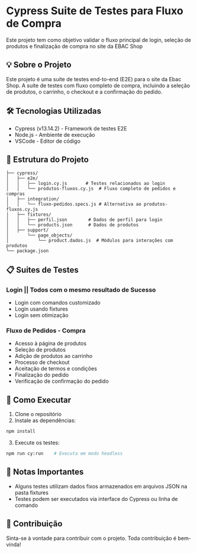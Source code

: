 # Cypress Suite de Testes para Fluxo de Compra

Este projeto tem como objetivo validar o fluxo principal de login, seleção de produtos e finalização de compra no site da EBAC Shop

## 💡 Sobre o Projeto
Este projeto é uma suíte de testes end-to-end (E2E) para o site da Ebac Shop. A suíte de testes com fluxo completo de compra, incluindo a seleção de produtos, o carrinho, o checkout e a confirmação do pedido.

## 🛠️ Tecnologias Utilizadas
- Cypress (v13.14.2) - Framework de testes E2E
- Node.js - Ambiente de execução
- VSCode - Editor de código

## 📁 Estrutura do Projeto

```
├── cypress/
│   ├── e2e/
│   │   ├── login.cy.js       # Testes relacionados ao login
│   │   └── produtos-fluxos.cy.js  # Fluxo completo de pedidos e compras
│   ├── integration/
│   │   └── fluxo-pedidos.specs.js # Alternativa ao produtos-fluxos.cy.js
│   ├── fixtures/
│   │   ├── perfil.json        # Dados de perfil para login
│   │   └── products.json      # Dados de produtos
│   ├── support/
│       └── page_objects/
│           └── product.dados.js  # Módulos para interações com produtos
└── package.json
```	

## 📋 Suites de Testes

### Login || Todos com o mesmo resultado de Sucesso
- Login com comandos customizado
- Login usando fixtures
- Login sem otimização

### Fluxo de Pedidos - Compra
- Acesso à página de produtos
- Seleção de produtos  
- Adição de produtos ao carrinho
- Processo de checkout
- Aceitação de termos e condições
- Finalização do pedido
- Verificação de confirmação do pedido


## 🚀 Como Executar

1. Clone o repositório
2. Instale as dependências:
```bash
npm install
```
3. Execute os testes:
```bash
npm run cy:run    # Executa em modo headless
```

## 📝 Notas Importantes

- Alguns testes utilizam dados fixos armazenados em arquivos JSON na pasta fixtures
- Testes podem ser executados via interface do Cypress ou linha de comando

## 🤝 Contribuição

Sinta-se à vontade para contribuir com o projeto. Toda contribuição é bem-vinda!